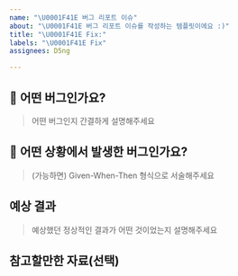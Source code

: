 ```yaml
---
name: "\U0001F41E 버그 리포트 이슈"
about: "\U0001F41E 버그 리포트 이슈를 작성하는 템플릿이에요 :)"
title: "\U0001F41E Fix:"
labels: "\U0001F41E Fix"
assignees: D5ng

---
```


## 🐞 어떤 버그인가요?

> 어떤 버그인지 간결하게 설명해주세요

## 🐞 어떤 상황에서 발생한 버그인가요?

> (가능하면) Given-When-Then 형식으로 서술해주세요

## 예상 결과

> 예상했던 정상적인 결과가 어떤 것이었는지 설명해주세요

## 참고할만한 자료(선택)
